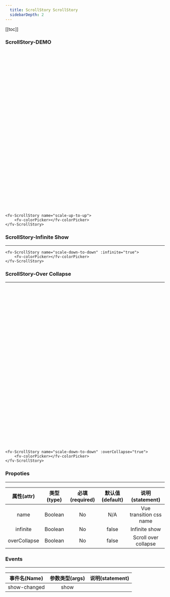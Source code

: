 ```yaml
---
  title: ScrollStory ScrollStory
  sidebarDepth: 2
---
```

  
[[toc]]

### ScrollStory-DEMO

<div style="height: 500px; "></div>

<ClientOnly>
<fv-ScrollStory name="scale-up-to-up"><fv-colorPicker></fv-colorPicker></fv-ScrollStory>
</ClientOnly>

```vue
<fv-ScrollStory name="scale-up-to-up">
    <fv-colorPicker></fv-colorPicker>
</fv-ScrollStory>
```

### ScrollStory-Infinite Show

---

<ClientOnly>
<fv-ScrollStory name="scale-down-to-down" :infinite="true"><fv-colorPicker></fv-colorPicker></fv-ScrollStory>
</ClientOnly>

```vue
<fv-ScrollStory name="scale-down-to-down" :infinite="true">
    <fv-colorPicker></fv-colorPicker>
</fv-ScrollStory>
```

### ScrollStory-Over Collapse

---

<ClientOnly>
<fv-ScrollStory name="scale-down-to-down" :overCollapse="true"><fv-colorPicker></fv-colorPicker></fv-ScrollStory>
</ClientOnly>
<div style="height: 500px; "></div>

```vue
<fv-ScrollStory name="scale-down-to-down" :overCollapse="true">
    <fv-colorPicker></fv-colorPicker>
</fv-ScrollStory>
```

### Propoties

---
|  属性(attr)  | 类型(type) | 必填(required) | 默认值(default) |     说明(statement)     |
|:------------:|:----------:|:--------------:|:---------------:|:-----------------------:|
|     name     | Boolean  |       No       |       N/A       | Vue transition css name |
|   infinite   | Boolean  |       No       |      false      |      Infinite show      |
| overCollapse | Boolean  |       No       |      false      |  Scroll over collapse   |

### Events

---
| 事件名(Name) | 参数类型(args) | 说明(statement) |
|:------------:|:--------------:|:---------------:|
| show-changed |      show      |                 |
